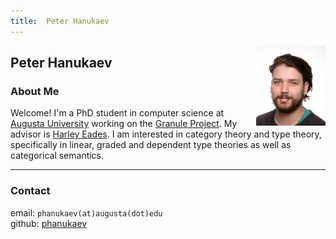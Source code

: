 ```yaml
---
title:  Peter Hanukaev
---
```



<p>
<img src="images/peter_hanukaev_2021-11.jpg"
     style="float:right; width:22%; margin:0 0 0 1.5em;"
     title="Picture of me" />
</p>

## Peter Hanukaev ##

### About Me ###
Welcome!
I'm a PhD student in computer science at
[Augusta University](https://augusta.edu)
working on the
[Granule Project](https://granule-project.github.io).
My advisor is
[Harley Eades](https://metatheorem.org).
I am interested in category theory and type theory,
specifically in linear, graded and dependent type theories
as well as categorical semantics.


*   *   *


### Contact ###

email: `phanukaev(at)augusta(dot)edu`\
github: [phanukaev](https://github.com/phanukaev)
